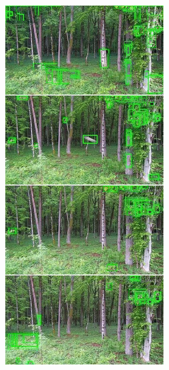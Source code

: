 ![20200520-060719-063724](in/20200520/20200520-060719-063724_0_.jpg)
![20200520-063729-070734](in/20200520/20200520-063729-070734_0_.jpg)
![20200520-070739-073744](in/20200520/20200520-070739-073744_0_.jpg)
![20200520-073749-080754](in/20200520/20200520-073749-080754_0_.jpg)
